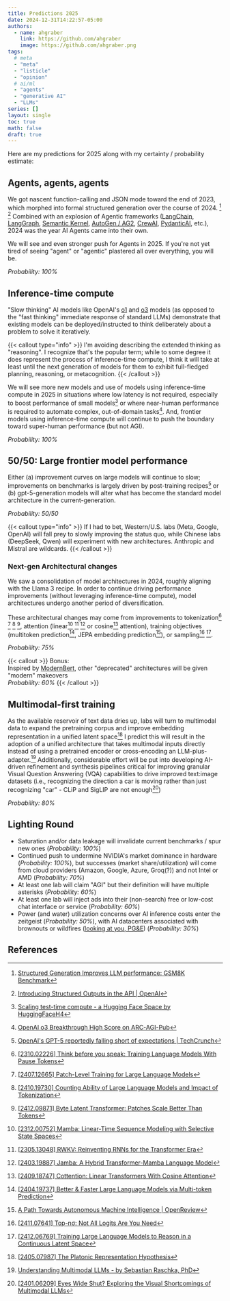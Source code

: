 ```yaml
---
title: Predictions 2025
date: 2024-12-31T14:22:57-05:00
authors:
  - name: ahgraber
    link: https://github.com/ahgraber
    image: https://github.com/ahgraber.png
tags:
  # meta
  - "meta"
  - "listicle"
  - "opinion"
  # ai/ml
  - "agents"
  - "generative AI"
  - "LLMs"
series: []
layout: single
toc: true
math: false
draft: true
---
```


<!-- markdownlint-disable-file MD036 -->

Here are my predictions for 2025 along with my certainty / probability estimate:

## Agents, agents, agents

We got nascent function-calling and JSON mode toward the end of 2023, which morphed into formal structured generation over the course of 2024. [^outlines] [^structured_outputs]
Combined with an explosion of Agentic frameworks ([LangChain](https://github.com/langchain-ai/langchain), [LangGraph](https://github.com/langchain-ai/langgraph),
[Semantic Kernel](https://github.com/microsoft/semantic-kernel), [AutoGen / AG2](https://github.com/ag2ai/ag2),
[CrewAI](https://github.com/crewAIInc/crewAI), [PydanticAI](https://github.com/pydantic/pydantic-ai), etc.),
2024 was the year AI Agents came into their own.

We will see and even stronger push for Agents in 2025. If you're not yet tired of seeing "agent" or "agentic" plastered all over everything, you will be.

_Probability: 100%_

## Inference-time compute

"Slow thinking" AI models like OpenAI's [o1](https://openai.com/o1/) and [o3](https://arcprize.org/blog/oai-o3-pub-breakthrough) models (as opposed to the "fast thinking" immediate response of standard LLMs)
demonstrate that existing models can be deployed/instructed to think deliberately about a problem to solve it iteratively.

{{< callout type="info" >}}
I'm avoiding describing the extended thinking as "reasoning".
I recognize that's the popular term; while to some degree it does represent the process of inference-time compute,
I think it will take at least until the next generation of models for them to exhibit full-fledged planning, reasoning, or metacognition.
{{< /callout >}}

We will see more new models and use of models using inference-time compute in 2025 in situations where low latency is not required, especially to boost performance of small models[^test-time-scaling]
or where near-human performance is required to automate complex, out-of-domain tasks[^o3].
And, frontier models using inference-time compute will continue to push the boundary toward super-human performance (but not AGI).

_Probability: 100%_

## 50/50: Large frontier model performance

Either (a) improvement curves on large models will continue to slow; improvements on benchmarks is largely driven by post-training recipes[^gpt5]
or (b) gpt-5-generation models will alter what has become the standard model architecture in the current-generation.

_Probability: 50/50_

{{< callout type="info" >}}
If I had to bet, Western/U.S. labs (Meta, Google, OpenAI) will fall prey to slowly improving the status quo, while Chinese labs (DeepSeek, Qwen) will experiment with new architectures. Anthropic and Mistral are wildcards.
{{< /callout >}}

### Next-gen Architectural changes

We saw a consolidation of model architectures in 2024, roughly aligning with the Llama 3 recipe.
In order to continue driving performance improvements (without leveraging inference-time compute), model architectures undergo another period of diversification.

These architectural changes may come from improvements to tokenization[^pause] [^patch] [^counting] [^bytes],
attention (linear[^mamba] [^rwkv] [^jamba] or cosine[^cottention] attention),
training objectives (multitoken prediction[^multitoken], JEPA embedding prediction[^JEPA]),
or sampling[^top-n] [^coconut].

_Probability: 75%_

{{< callout >}}
Bonus:<br>
Inspired by [ModernBert](https://arxiv.org/abs/2412.13663), other "deprecated" architectures will be given "modern" makeovers<br>
_Probability: 60%_
{{< /callout >}}

## Multimodal-first training

As the available reservoir of text data dries up, labs will turn to multimodal data to expand the pretraining corpus and improve embedding representation in a unified latent space[^platonic]
I predict this will result in the adoption of a unified architecture that takes multimodal inputs directly instead of using a pretrained encoder or cross-encoding an LLM-plus-adapter.[^mllms]
Additionally, considerable effort will be put into developing AI-driven refinement and synthesis pipelines critical for improving granular Visual Question Answering (VQA) capabilities to drive improved text:image datasets
(i.e., recognizing the direction a car is moving rather than just recognizing "car" - CLiP and SigLIP are not enough[^vqa])

_Probability: 80%_

## Lighting Round

- Saturation and/or data leakage will invalidate current benchmarks / spur new ones (_Probability: 100%_)
- Continued push to undermine NVIDIA's market dominance in hardware (_Probability: 100%_), but successes (market share/utilization) will come from cloud providers (Amazon, Google, Azure, Groq(?)) and not Intel or AMD (_Probability: 70%_)
- At least one lab will claim "AGI" but their definition will have multiple asterisks (_Probability: 60%_)
- At least one lab will inject ads into their (non-search) free or low-cost chat interface or service (_Probability: 60%_)
- Power (and water) utilization concerns over AI inference costs enter the zeitgeist (_Probability: 50%_),
  with AI datacenters associated with brownouts or wildfires ([looking at you, PG&E](https://www.npr.org/2022/04/12/1092259419/california-wildfires-pacific-gas-electric-55-million)) (_Probability: 30%_)

## References

[^outlines]: [Structured Generation Improves LLM performance: GSM8K Benchmark](https://blog.dottxt.co/performance-gsm8k.html)
[^structured_outputs]: [Introducing Structured Outputs in the API | OpenAI](https://openai.com/index/introducing-structured-outputs-in-the-api/)
[^o3]: [OpenAI o3 Breakthrough High Score on ARC-AGI-Pub](https://arcprize.org/blog/oai-o3-pub-breakthrough)
[^test-time-scaling]: [Scaling test-time compute - a Hugging Face Space by HuggingFaceH4](https://huggingface.co/spaces/HuggingFaceH4/blogpost-scaling-test-time-compute)
[^gpt5]: [OpenAI's GPT-5 reportedly falling short of expectations | TechCrunch](https://techcrunch.com/2024/12/21/openais-gpt-5-reportedly-falling-short-of-expectations/)
[^pause]: [[2310.02226] Think before you speak: Training Language Models With Pause Tokens](https://arxiv.org/abs/2310.02226)
[^patch]: [[2407.12665] Patch-Level Training for Large Language Models](https://arxiv.org/abs/2407.12665)
[^counting]: [[2410.19730] Counting Ability of Large Language Models and Impact of Tokenization](https://arxiv.org/abs/2410.19730)
[^bytes]: [[2412.09871] Byte Latent Transformer: Patches Scale Better Than Tokens](https://arxiv.org/abs/2412.09871)
[^mamba]: [[2312.00752] Mamba: Linear-Time Sequence Modeling with Selective State Spaces](https://arxiv.org/abs/2312.00752)
[^rwkv]: [[2305.13048] RWKV: Reinventing RNNs for the Transformer Era](https://arxiv.org/abs/2305.13048)
[^jamba]: [[2403.19887] Jamba: A Hybrid Transformer-Mamba Language Model](https://arxiv.org/abs/2403.19887)
[^cottention]: [[2409.18747] Cottention: Linear Transformers With Cosine Attention](https://arxiv.org/abs/2409.18747)
[^multitoken]: [[2404.19737] Better & Faster Large Language Models via Multi-token Prediction](https://arxiv.org/abs/2404.19737)
[^JEPA]: [A Path Towards Autonomous Machine Intelligence | OpenReview](https://openreview.net/forum?id=BZ5a1r-kVsf)
[^top-n]: [[2411.07641] Top-nσ: Not All Logits Are You Need](https://arxiv.org/abs/2411.07641)
[^coconut]: [[2412.06769] Training Large Language Models to Reason in a Continuous Latent Space](https://arxiv.org/abs/2412.06769)
[^platonic]: [[2405.07987] The Platonic Representation Hypothesis](https://arxiv.org/abs/2405.07987)
[^mllms]: [Understanding Multimodal LLMs - by Sebastian Raschka, PhD](https://magazine.sebastianraschka.com/p/understanding-multimodal-llms)
[^vqa]: [[2401.06209] Eyes Wide Shut? Exploring the Visual Shortcomings of Multimodal LLMs](https://arxiv.org/abs/2401.06209)
